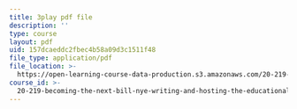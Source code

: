 ```yaml
---
title: 3play pdf file
description: ''
type: course
layout: pdf
uid: 157dcaeddc2fbec4b58a09d3c1511f48
file_type: application/pdf
file_location: >-
  https://open-learning-course-data-production.s3.amazonaws.com/20-219-becoming-the-next-bill-nye-writing-and-hosting-the-educational-show-january-iap-2015/157dcaeddc2fbec4b58a09d3c1511f48_qkkI9Z9tKvo.pdf
course_id: >-
  20-219-becoming-the-next-bill-nye-writing-and-hosting-the-educational-show-january-iap-2015
---
```

